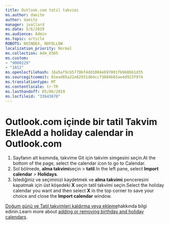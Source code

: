 ```yaml
---
title: Outlook.com tatil takvimi
ms.author: daeite
author: daeite
manager: joallard
ms.date: 5/6/2019
ms.audience: Admin
ms.topic: article
ROBOTS: NOINDEX, NOFOLLOW
localization_priority: Normal
ms.collection: Adm_O365
ms.custom:
- "9000229"
- "1812"
ms.openlocfilehash: 16a5af9cb5779bf4dd1084e697001fb968bb1d35
ms.sourcegitcommit: 01ead85a22e62931db4cc73604b65ae4d923f974
ms.translationtype: MT
ms.contentlocale: tr-TR
ms.lasthandoff: 05/06/2019
ms.locfileid: "33643678"
---
```

# <a name="add-a-holiday-calendar-in-outlookcom"></a><span data-ttu-id="59eda-102">Outlook.com içinde bir tatil Takvim Ekle</span><span class="sxs-lookup"><span data-stu-id="59eda-102">Add a holiday calendar in Outlook.com</span></span>

1. <span data-ttu-id="59eda-103">Sayfanın alt kısmında, takvime Git için takvim simgesini seçin.</span><span class="sxs-lookup"><span data-stu-id="59eda-103">At the bottom of the page, select the calendar icon to go to Calendar.</span></span>
1. <span data-ttu-id="59eda-104">Sol bölmede, **alma takvimi**seçin > **tatil**.</span><span class="sxs-lookup"><span data-stu-id="59eda-104">In the left pane, select **Import calendar** > **Holidays**.</span></span>
1. <span data-ttu-id="59eda-105">İstediğiniz ve seçiminizi kaydetmek ve **alma takvimi** penceresini kapatmak için üst köşedeki **X** seçin tatil takvimi seçin.</span><span class="sxs-lookup"><span data-stu-id="59eda-105">Select the holiday calendar you want and then select **X** in the top corner to save your choice and close the **Import calendar** window.</span></span>

<span data-ttu-id="59eda-106">[Doğum günü ve Tatil takvimleri kaldırma veya ekleme](https://support.office.com/article/b8e636da-fda8-413f-940e-68396efa49a6)hakkında bilgi edinin.</span><span class="sxs-lookup"><span data-stu-id="59eda-106">Learn more about [adding or removing birthday and holiday calendars](https://support.office.com/article/b8e636da-fda8-413f-940e-68396efa49a6).</span></span>